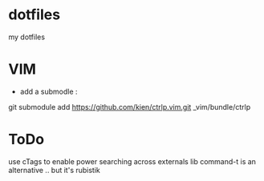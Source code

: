 dotfiles
========

my dotfiles

VIM
===

* add a submodle :

git submodule add https://github.com/kien/ctrlp.vim.git  _vim/bundle/ctrlp


ToDo
====

use cTags to enable power searching across externals lib 
command-t is an alternative .. but it's rubistik
